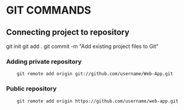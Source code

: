 # GIT COMMANDS

## Connecting project to repository
  git init
  git add .
  git commit -m "Add existing project files to Git"
  ### Adding private repository
        git remote add origin git://github.com/username/Web-App.git
  ### Public repository
        git remote add origin https://github.com/username/web-app.git

